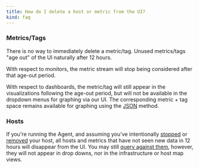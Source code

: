 ```yaml
---
title: How do I delete a host or metric from the UI?
kind: faq
---
```


### Metrics/Tags

There is no way to immediately delete a metric/tag. Unused metrics/tags "age out" of the UI naturally after 12 hours.

With respect to monitors, the metric stream will stop being considered after that age-out period.

With respect to dashboards, the metric/tag will still appear in the visualizations following the age-out period, but will not be available in the dropdown menus for graphing via our UI. The corresponding metric + tag space remains available for graphing using the [JSON][1] method.

### Hosts

If you're running the Agent, and assuming you've intentionally [stopped][2] or [removed][3] your host, all hosts and metrics that have not seen new data in 12 hours will disappear from the UI. You may still [query against them][4], however, they will not appear in drop downs, nor in the infrastructure or host map views.

[1]: /graphingjson
[2]: /agent/faq/agent-commands/#start-stop-restart-the-agent
[3]: /agent/faq/how-do-i-uninstall-the-agent
[4]: /graphing/faq/is-it-possible-to-query-historical-data-after-a-host-has-been-destroyed